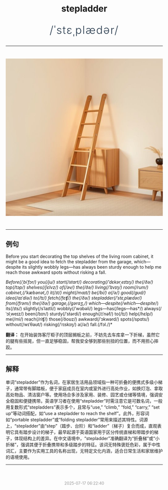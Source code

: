 <div align="center">

# stepladder

<div style="margin: 30px 0;">
<h1 style="font-size: 2.5em; font-weight: 300; letter-spacing: 2px; margin: 0; color: #2c3e50;">
/ˈstɛˌplædər/
</h1>
</div>

</div>

---

<div align="center" style="margin: 40px 0;">

![stepladder](images/stepladder.png)

</div>

---

## 例句

Before you start decorating the top shelves of the living room cabinet, it might be a good idea to fetch the stepladder from the garage, which—despite its slightly wobbly legs—has always been sturdy enough to help me reach those awkward spots without risking a fall.

*Before(/ˌbiˈfɔr/) you(/ju/) start(/stɑrt/) decorating(/ˈdɛkərˌeɪtɪŋ/) the(/ðə/) top(/tɔp/) shelves(/ʃɛlvz/) of(/əv/) the(/ðə/) living(/ˈlɪvɪŋ/) room(/rum/) cabinet,(/ˈkæbənət,/) it(/ɪt/) might(/maɪt/) be(/bi/) a(/ə/) good(/gʊd/) idea(/aɪˈdiə/) to(/tɪ/) fetch(/fɛʧ/) the(/ðə/) stepladder(/ˈstɛˌplædər/) from(/frəm/) the(/ðə/) garage,(/gərɑʒ,/) which—despite(/which—despite*/) its(/ɪts/) slightly(/sˈlaɪtli/) wobbly(/ˈwɑbəli/) legs—has(/legs—has*/) always(/ˈɔlˌweɪz/) been(/bɪn/) sturdy(/ˈstərdi/) enough(/ɪˈnəf/) to(/tɪ/) help(/hɛlp/) me(/mi/) reach(/riʧ/) those(/ðoʊz/) awkward(/ˈɔkwərd/) spots(/spɑts/) without(/wɪˈθaʊt/) risking(/ˈrɪskɪŋ/) a(/ə/) fall.(/fɔl./)*

**翻译：** 在开始装饰客厅柜子的顶层搁板之前，不妨先去车库拿一下折梯，虽然它的腿有些摇晃，但一直足够稳固，帮我安全够到那些别扭的位置，而不用担心摔跤。

---

## 解释

单词“stepladder”作为名词，在家居生活用品领域指一种可折叠的便携式多级小梯子，通常带有脚踏板，便于家庭成员在室内或室外进行高处作业，如换灯泡、拿取高处物品、清洁窗户等。使用场合多涉及家用、装修、园艺或仓储等情境，强调安全稳固和便捷携带。英语学习者在使用“stepladder”时需注意它是可数名词，一般用复数形式“stepladders”表示多个，且常与“use,” “climb,” “fold,” “carry,” “set up”等动词搭配，如“use a stepladder to reach the shelf”。此外，形容词如“portable stepladder”或“folding stepladder”常用来描述其特性。词源上，“stepladder”由“step”（踏步、台阶）和“ladder”（梯子）复合而成，直观表明它具有踏步设计的梯子，最早起源于英语国家用于区分传统直梯和带踏步的梯子，体现结构上的差异。在中文语境中，“stepladder”准确翻译为“折叠梯”或“小折梯”，强调其便于折叠携带和多级踏步的特征。该词无特殊褒贬色彩，属于中性词汇，主要作为实用工具的名称出现，无特定文化内涵，适合日常生活和家居维护的语境使用。


---

<div align="center" style="margin-top: 50px;">
<small style="color: #999; font-size: 0.9em;">2025-07-17 06:22:40</small>
</div>
